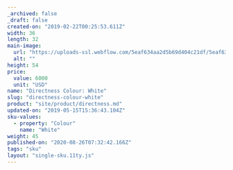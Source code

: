 ```yaml
---
_archived: false
_draft: false
created-on: "2019-02-22T00:25:53.611Z"
width: 36
length: 32
main-image:
  url: "https://uploads-ssl.webflow.com/5eaf634aa2d5b69d404c21df/5eaf634aa2d5b641a24c2258_store-item-3.jpg"
  alt: ""
height: 54
price:
  value: 6000
  unit: "USD"
name: "Directness Colour: White"
slug: "directness-colour-white"
product: "site/product/directness.md"
updated-on: "2019-05-15T15:36:43.104Z"
sku-values:
  - property: "Colour"
    name: "White"
weight: 45
published-on: "2020-08-26T07:32:42.166Z"
tags: "sku"
layout: "single-sku.11ty.js"
---
```




